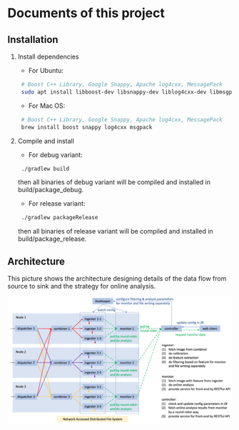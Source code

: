 # Documents of this project

## Installation

1. Install dependencies  
   * For Ubuntu:  

   ```bash
    # Boost C++ Library, Google Snappy, Apache log4cxx, MessagePack
    sudo apt install libboost-dev libsnappy-dev liblog4cxx-dev libmsgpack-dev
   ```

   * For Mac OS:  

   ```bash
    # Boost C++ Library, Google Snappy, Apache log4cxx, MessagePack
    brew install boost snappy log4cxx msgpack
   ```

2. Compile and install  
   * For debug variant:

   ```bash
    ./gradlew build
   ```

   then all binaries of debug variant will be compiled and installed in build/package_debug.  

   * For release variant:

   ```bash
    ./gradlew packageRelease
   ```

   then all binaries of release variant will be compiled and installed in build/package_release.

## Architecture

This picture shows the architecture designing details of the data flow from source to sink and the strategy for online analysis.

![architecture](images/architecture.png)

